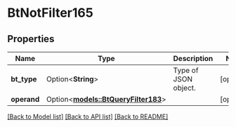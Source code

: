 # BtNotFilter165

## Properties

Name | Type | Description | Notes
------------ | ------------- | ------------- | -------------
**bt_type** | Option<**String**> | Type of JSON object. | [optional]
**operand** | Option<[**models::BtQueryFilter183**](BTQueryFilter-183.md)> |  | [optional]

[[Back to Model list]](../README.md#documentation-for-models) [[Back to API list]](../README.md#documentation-for-api-endpoints) [[Back to README]](../README.md)


